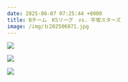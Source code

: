 ```yaml
---
date: 2025-06-07 07:25:44 +0000
title: Bチーム　KSリーグ　vs. 平坂スターズ
image: /img/ｂ202506071.jpg
---
```

![](/img/ｂ202506072.jpg)

![](/img/ｂ202506073.jpg)

![](/img/ｂ202506074.jpg)
